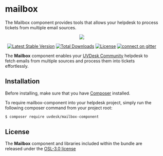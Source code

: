 # mailbox
The Mailbox component provides tools that allows your helpdesk to process tickets from multiple email sources.

<p align="center"><a href="https://www.uvdesk.com/en/" target="_blank">
    <img src="https://s3-ap-southeast-1.amazonaws.com/cdn.uvdesk.com/uvdesk/bundles/webkuldefault/images/uvdesk-wide.svg">
</a></p>

<p align="center">
    <a href="https://packagist.org/packages/uvdesk/mailbox-component"><img src="https://poser.pugx.org/uvdesk/mailbox-component/v/stable.svg" alt="Latest Stable Version"></a>
    <a href="https://packagist.org/packages/uvdesk/mailbox-component"><img src="https://poser.pugx.org/uvdesk/mailbox-component/d/total.svg" alt="Total Downloads"></a>
    <a href="https://packagist.org/packages/uvdesk/mailbox-component"><img src="https://poser.pugx.org/uvdesk/mailbox-component/license.svg" alt="License"></a>
    <a href="https://gitter.im/uvdesk/mailbox-component"><img src="https://badges.gitter.im/uvdesk/mailbox-component.svg" alt="connect on gitter"></a>
</p>

The **Mailbox** component enables your [UVDesk Community][1] helpdesk to fetch emails from multiple sources and process them into tickets effortlessly.

Installation
--------------

Before installing, make sure that you have [Composer][2] installed.

To require mailbox-component into your helpdesk project, simply run the following composer command from your project root:

```bash
$ composer require uvdesk/mailbox-component
```

License
--------------

The **Mailbox** component and libraries included within the bundle are released under the [OSL-3.0 license][3]

[1]: https://www.uvdesk.com/
[2]: https://getcomposer.org/
[3]: https://github.com/uvdesk/mailbox-component/blob/master/LICENSE.txt